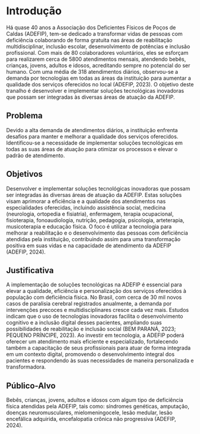 # Introdução

Há quase 40 anos a Associação dos Deficientes Físicos de Poços de Caldas (ADEFIP), 
tem-se dedicado a transformar vidas de pessoas com deficiência colaborando de forma gratuita 
nas áreas de reabilitação multidisciplinar, inclusão escolar, desenvolvimento de potências e 
inclusão profissional. Com mais de 80 colaboradores voluntários, eles se esforçam para 
realizarem cerca de 5800 atendimentos mensais, atendendo bebês, crianças, jovens, adultos e 
idosos, acreditando sempre no potencial do ser humano. Com uma média de 318 atendimentos 
diários, observou-se a demanda por tecnologias em todas as áreas da instituição para aumentar 
a qualidade dos serviços oferecidos no local (ADEFIP, 2023). O objetivo deste tranalho é desenvolver e 
implementar soluções tecnológicas inovadoras que possam ser integradas às diversas áreas de 
atuação da ADEFIP. 

## Problema

Devido a alta demanda de atendimentos diários, a instituição enfrenta 
desafios para manter e melhorar a qualidade dos serviços oferecidos. Identificou-se a 
necessidade de implementar soluções tecnológicas em todas as suas áreas de atuação para 
otimizar os processos e elevar o padrão de atendimento.

## Objetivos

Desenvolver e implementar soluções tecnológicas inovadoras que possam ser integradas 
às diversas áreas de atuação da ADEFIP. Estas soluções visam aprimorar a eficiência e a 
qualidade dos atendimentos nas especialidades oferecidas, incluindo assistência social, 
medicina (neurologia, ortopedia e fisiatria), enfermagem, terapia ocupacional, fisioterapia, 
fonoaudiologia, nutrição, pedagogia, psicologia, arteterapia, musicoterapia e educação física. 
O foco é utilizar a tecnologia para melhorar a reabilitação e o desenvolvimento das pessoas com 
deficiência atendidas pela instituição, contribuindo assim para uma transformação positiva em 
suas vidas e na capacidade de atendimento da ADEFIP (ADEFIP, 2024). 

## Justificativa

A implementação de soluções tecnológicas na ADEFIP é essencial para elevar a qualidade, eficiência e personalização dos serviços oferecidos à população com deficiência física. No Brasil, com cerca de 30 mil novos casos de paralisia cerebral registrados anualmente, a demanda por intervenções precoces e multidisciplinares cresce cada vez mais. Estudos indicam que o uso de tecnologias inovadoras facilita o desenvolvimento cognitivo e a inclusão digital desses pacientes, ampliando suas possibilidades de reabilitação e inclusão social (BEM PARANÁ, 2023; PEQUENO PRÍNCIPE, 2023). Ao investir em tecnologia, a ADEFIP poderá oferecer um atendimento mais eficiente e especializado, fortalecendo também a capacitação de seus profissionais para atuar de forma integrada em um contexto digital, promovendo o desenvolvimento integral dos pacientes e respondendo às suas necessidades de maneira personalizada e transformadora.

## Público-Alvo

Bebês, crianças, jovens, adultos e idosos com algum tipo de deficiência física atendidas 
pela ADEFIP, tais como: síndromes genéticas, amputação, doenças neuromusculares, 
mielomeningocele, lesão medular, lesão encefálica adquirida, encefalopatia crônica não 
progressiva (ADEFIP, 2024). 

